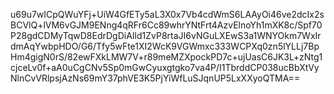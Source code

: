 u69u7wICpQWuYFj+UiW4GfETy5aL3X0x7Vb4cdWmS6LAAyOi46ve2dcIx2sBCVlQ+lVM6vGJM9ENng4qRFr6Cc89whrYNtFrt4AzvElnoYh1mXK8c/Spf70P28gdCDMyTqwD8EdrDgDiAIld1ZvP8rtaJI6vNGuLXEwS3a1WNYOkm7WxIrdmAqYwbpHDO/G6/Tfy5wFte1XI2WcK9VGWmxc333WCPXq0zn5lYLLj7BpHm4gigN0rS/82ewFXkLMW7V+r89meMZXpockPD7c+ujUasC6JK3L+zNtg1cjceLv0f+aA0uCgCNv5Sp0mGwCyuxgtgko7va4P/I1TbrddCP038ucBbXtVyNlnCvVRlpsjAzNs69mY37phVE3K5PjYiWfLuSJqnUP5LxXXyoQTMA==
